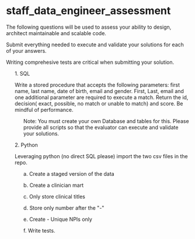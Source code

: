 # staff_data_engineer_assessment

The following questions will be used to assess your ability to design, architect maintainable and scalable code.   

Submit everything needed to execute and validate your solutions for each of your answers.

Writing comprehesive tests are critical when submitting your solution.

<ol>1.  SQL</ol>

<ul>Write a stored procedure that accepts the following parameters:  first name, last name, date of birth, email and gender.  First, Last, email and one additional parameter are required to execute a match.  Return the id, decision( exact, possible, no match or unable to match) and score.   Be mindful of performance.</br>

<ul>Note:  You must create your own Database and tables for this.  Please provide all scripts so that the evaluator can execute and validate your solutions.</ul></ul> 


<ol>2.  Python</ol>

<ul>Leveraging python (no direct SQL please) import the two csv files in the repo.</br>
		<ul>a. Create a staged version of the data</ul>
		<ul>b. Create a clinician mart</ul>
		<ul>c. Only store clinical titles </ul>
		<ul>d. Store only number after the "-"</ul>
		<ul>e. Create - Unique NPIs only</ul>
    <ul>f. Write tests.</ul>
</ul>
